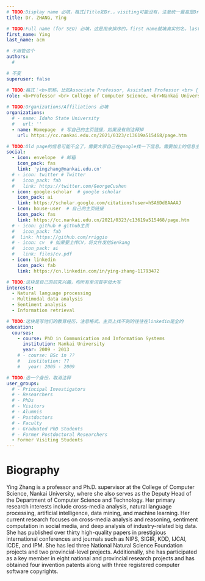```yaml
---
# TODO:Display name 必填，格式[Title如Dr.，visiting可能没有，注意统一最高是Dr. 而不是Prof.] [全大写的Last name][, ][首字母大写的Last name]
title: Dr. ZHANG, Ying

# TODO:Full name (for SEO) 必填，这是用来排序的，first name就填真实的名，last_name一定按照excel填写
first_name: Ying
last_name: acm

# 不用管这个
authors:
  # 

# 不变
superuser: false

# TODO:格式：<b>职称，比如Associate Professor, Assistant Professor <br> {工作单位}, {工作国家:China、USA等}</b>
role: <b>Professor <br> College of Computer Science, <br>Nankai University, Tianjin, China</b>
 
# TODO:Organizations/Affiliations 必填
organizations:
  # - name: Idaho State University 
  #   url: ''
  - name: Homepage  # 写自己的主页链接，如果没有则注释掉
    url: https://cc.nankai.edu.cn/2021/0323/c13619a515468/page.htm

# TODO:Old page的信息可能不全了，需要大家自己在google找一下信息。需要加上的信息主要包含email、google scholar、个人主页、linkedin
social:
  - icon: envelope  # 邮箱
    icon_pack: fas
    link: 'yingzhang@nankai.edu.cn'
  # - icon: twitter # Twitter
  #   icon_pack: fab  
  #   link: https://twitter.com/GeorgeCushen
  - icon: google-scholar  # google scholar
    icon_pack: ai
    link: https://scholar.google.com/citations?user=hSA6Dd8AAAAJ
  - icon: house-user  # 自己的主页链接
    icon_pack: fas
    link: https://cc.nankai.edu.cn/2021/0323/c13619a515468/page.htm
  # - icon: github # github主页
  #   icon_pack: fab   
  #  link: https://github.com/rriggio
  # - icon: cv  # 如果要上传CV，将文件发给Senkang
  #   icon_pack: ai
  #   link: files/cv.pdf
  - icon: linkedin 
    icon_pack: fab
    link: https://cn.linkedin.com/in/ying-zhang-11793472

# TODO:这块是自己的研究兴趣，均所有单词首字母大写
interests:
  - Natural language processing
  - Multimodal data analysis
  - Sentiment analysis
  - Information retrieval

# TODO:这块是写他们的教育经历，注意格式。主页上找不到的往往在linkedin是全的
education:
  courses:
    - course: PhD in Communication and Information Systems
      institution: Nankai University
      year: 2009 - 2013
    # - course: BSc in ??
    #   institution: ??
    #   year: 2005 - 2009

# TODO:选一个身份，取消注释
user_groups:
  # - Principal Investigators
  # - Researchers
  # - PhDs
  # - Visitors
  # - Alumnis
  # - Postdoctors
  # - Faculty
  # - Graduated PhD Students
  # - Former Postdoctoral Researchers
  - Former Visiting Students
---
```

<!-- TODO:写自己的Biography -->
# Biography
<!-- 这部分不要写他们的PhD招生信息，直接复制他们主页的个人简介。实在没有，在excel备注一下{个人资料缺失}再提交给我 -->
<!-- <p style="text-align:justify">  -->
Ying Zhang is a professor and Ph.D. supervisor at the College of Computer Science, Nankai University, where she also serves as the Deputy Head of the Department of Computer Science and Technology. Her primary research interests include cross-media analysis, natural language processing, artificial intelligence, data mining, and machine learning. Her current research focuses on cross-media analysis and reasoning, sentiment computation in social media, and deep analysis of industry-related big data. She has published over thirty high-quality papers in prestigious international conferences and journals such as NIPS, SIGIR, KDD, IJCAI, ICDE, and IPM.
She has led three National Natural Science Foundation projects and two provincial-level projects. Additionally, she has participated as a key member in eight national and provincial research projects and has obtained four invention patents along with three registered computer software copyrights.
